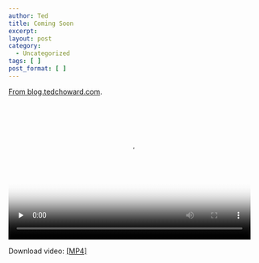 ```yaml
---
author: Ted
title: Coming Soon
excerpt:
layout: post
category:
  - Uncategorized
tags: [ ]
post_format: [ ]
---
```

[From blog.tedchoward.com][1]. 

<video controls preload="none"
  poster="http://static.tedchoward.com/video/coming_soon/Coming_Soon.jpg"
  width="480" height="270">
  <source
src="http://static.tedchoward.com/video/coming_soon/Coming_Soon_med.m4v"
type="video/mp4">
  <source
src="http://static.tedchoward.com/video/coming_soon/Coming_Soon.webm"
type="video/webm">
  <source
src="http://static.tedchoward.com/video/coming_soon/Coming_Soon.ogv"
type="video/ogg">
</video>

Download video: [[MP4]][2]

 [1]: http://blog.tedchoward.com/stories/2011/07/02/comingSoon.html
 [2]: http://static.tedchoward.com/video/coming_soon/Coming_Soon.m4v
